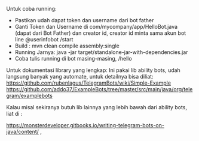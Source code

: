 Untuk coba running:
- Pastikan udah dapat token dan username dari bot father
- Ganti Token dan Username di com/mycompany/app/HelloBot.java (dapat dari Bot Father) dan creator id, creator id minta sama akun bot line @userinfobot /start
- Build : mvn clean compile assembly:single
- Running Jarnya: java -jar target/standalone-jar-with-dependencies.jar
- Coba tulis running di bot masing-masing, /hello


Untuk dokumentasi library yang lengkap:
Ini pakai lib ability bots, udah langsung banyak yang automate, untuk detailnya bisa diliat:
https://github.com/rubenlagus/TelegramBots/wiki/Simple-Example
https://github.com/addo37/ExampleBots/tree/master/src/main/java/org/telegram/examplebots

Kalau misal sekiranya butuh lib lainnya yang lebih bawah dari ability bots, liat di :

https://monsterdeveloper.gitbooks.io/writing-telegram-bots-on-java/content/ ,

